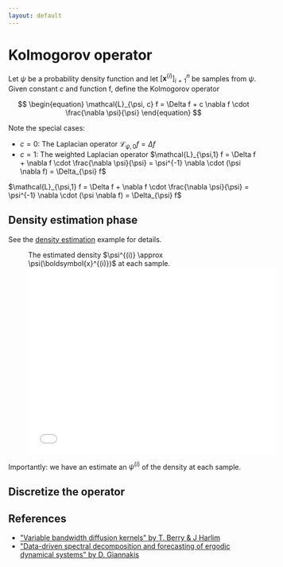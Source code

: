 ```yaml
---
layout: default
---
```


# Kolmogorov operator

Let $\psi$ be a probability density function and let $\left[ \boldsymbol{x}^{(i)} \right]_{i=1}^{n}$ be samples from $\psi$. Given constant $c$ and function f, define the Kolmogorov operator

$$
\begin{equation}
  \mathcal{L}_{\psi, c} f = \Delta f + c \nabla f \cdot \frac{\nabla \psi}{\psi}
\end{equation}
$$

Note the special cases:
- $c=0$: The Laplacian operator $\mathcal{L}_{\psi,0} f = \Delta f$
- $c=1$: The weighted Laplacian operator $\mathcal{L}_{\psi,1} f = \Delta f + \nabla f \cdot \frac{\nabla \psi}{\psi} = \psi^{-1} \nabla \cdot (\psi \nabla f) = \Delta_{\psi} f$


$\mathcal{L}_{\psi,1} f = \Delta f + \nabla f \cdot \frac{\nabla \psi}{\psi} = \psi^{-1} \nabla \cdot (\psi \nabla f) = \Delta_{\psi} f$

## Density estimation phase

See the [density estimation](../density-estimation/description.md) example for details.

<figure>
<figcaption>The estimated density $\psi^{(i)} \approx \psi(\boldsymbol{x}^{(i)})$ at each sample.</figcaption>
<embed src="figures/DensityEstimation.pdf" width="500" height="375"
type="application/pdf">
</figure>

Importantly: we have an estimate an $\psi^{(i)}$ of the density at each sample.

## Discretize the operator

## References

- ["Variable bandwidth diffusion kernels" by T. Berry & J Harlim](https://www.sciencedirect.com/science/article/pii/S1063520315000020)
- ["Data-driven spectral decomposition and forecasting of ergodic dynamical systems" by D. Giannakis](https://www.sciencedirect.com/science/article/pii/S1063520317300982)
